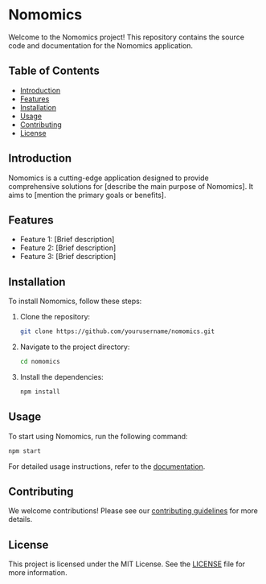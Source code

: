# Nomomics

Welcome to the Nomomics project! This repository contains the source code and documentation for the Nomomics application.

## Table of Contents

-   [Introduction](#introduction)
-   [Features](#features)
-   [Installation](#installation)
-   [Usage](#usage)
-   [Contributing](#contributing)
-   [License](#license)

## Introduction

Nomomics is a cutting-edge application designed to provide comprehensive solutions for [describe the main purpose of Nomomics]. It aims to [mention the primary goals or benefits].

## Features

-   Feature 1: [Brief description]
-   Feature 2: [Brief description]
-   Feature 3: [Brief description]

## Installation

To install Nomomics, follow these steps:

1. Clone the repository:
    ```bash
    git clone https://github.com/yourusername/nomomics.git
    ```
2. Navigate to the project directory:
    ```bash
    cd nomomics
    ```
3. Install the dependencies:
    ```bash
    npm install
    ```

## Usage

To start using Nomomics, run the following command:

```bash
npm start
```

For detailed usage instructions, refer to the [documentation](link-to-documentation).

## Contributing

We welcome contributions! Please see our [contributing guidelines](link-to-contributing-guidelines) for more details.

## License

This project is licensed under the MIT License. See the [LICENSE](link-to-license) file for more information.
